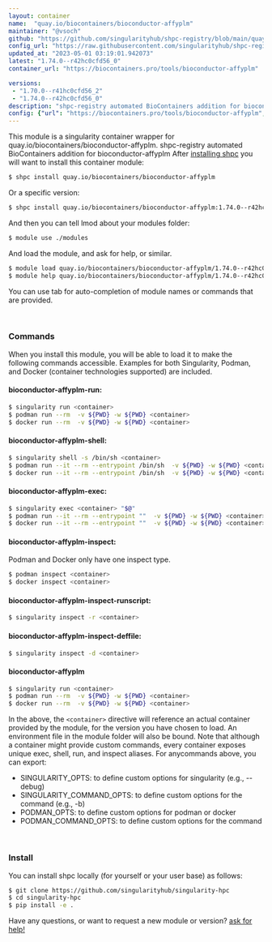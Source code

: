 ```yaml
---
layout: container
name:  "quay.io/biocontainers/bioconductor-affyplm"
maintainer: "@vsoch"
github: "https://github.com/singularityhub/shpc-registry/blob/main/quay.io/biocontainers/bioconductor-affyplm/container.yaml"
config_url: "https://raw.githubusercontent.com/singularityhub/shpc-registry/main/quay.io/biocontainers/bioconductor-affyplm/container.yaml"
updated_at: "2023-05-01 03:19:01.942073"
latest: "1.74.0--r42hc0cfd56_0"
container_url: "https://biocontainers.pro/tools/bioconductor-affyplm"

versions:
 - "1.70.0--r41hc0cfd56_2"
 - "1.74.0--r42hc0cfd56_0"
description: "shpc-registry automated BioContainers addition for bioconductor-affyplm"
config: {"url": "https://biocontainers.pro/tools/bioconductor-affyplm", "maintainer": "@vsoch", "description": "shpc-registry automated BioContainers addition for bioconductor-affyplm", "latest": {"1.74.0--r42hc0cfd56_0": "sha256:91e22a83bbff3832ecc6935197beaaf6aeb9fee549e2cd4952fb705ac17b9143"}, "tags": {"1.70.0--r41hc0cfd56_2": "sha256:eda663877f2478247ccac4287c240dea3688a64e17b829eddab73758add10279", "1.74.0--r42hc0cfd56_0": "sha256:91e22a83bbff3832ecc6935197beaaf6aeb9fee549e2cd4952fb705ac17b9143"}, "docker": "quay.io/biocontainers/bioconductor-affyplm"}
---
```


This module is a singularity container wrapper for quay.io/biocontainers/bioconductor-affyplm.
shpc-registry automated BioContainers addition for bioconductor-affyplm
After [installing shpc](#install) you will want to install this container module:


```bash
$ shpc install quay.io/biocontainers/bioconductor-affyplm
```

Or a specific version:

```bash
$ shpc install quay.io/biocontainers/bioconductor-affyplm:1.74.0--r42hc0cfd56_0
```

And then you can tell lmod about your modules folder:

```bash
$ module use ./modules
```

And load the module, and ask for help, or similar.

```bash
$ module load quay.io/biocontainers/bioconductor-affyplm/1.74.0--r42hc0cfd56_0
$ module help quay.io/biocontainers/bioconductor-affyplm/1.74.0--r42hc0cfd56_0
```

You can use tab for auto-completion of module names or commands that are provided.

<br>

### Commands

When you install this module, you will be able to load it to make the following commands accessible.
Examples for both Singularity, Podman, and Docker (container technologies supported) are included.

#### bioconductor-affyplm-run:

```bash
$ singularity run <container>
$ podman run --rm  -v ${PWD} -w ${PWD} <container>
$ docker run --rm  -v ${PWD} -w ${PWD} <container>
```

#### bioconductor-affyplm-shell:

```bash
$ singularity shell -s /bin/sh <container>
$ podman run --it --rm --entrypoint /bin/sh  -v ${PWD} -w ${PWD} <container>
$ docker run --it --rm --entrypoint /bin/sh  -v ${PWD} -w ${PWD} <container>
```

#### bioconductor-affyplm-exec:

```bash
$ singularity exec <container> "$@"
$ podman run --it --rm --entrypoint ""  -v ${PWD} -w ${PWD} <container> "$@"
$ docker run --it --rm --entrypoint ""  -v ${PWD} -w ${PWD} <container> "$@"
```

#### bioconductor-affyplm-inspect:

Podman and Docker only have one inspect type.

```bash
$ podman inspect <container>
$ docker inspect <container>
```

#### bioconductor-affyplm-inspect-runscript:

```bash
$ singularity inspect -r <container>
```

#### bioconductor-affyplm-inspect-deffile:

```bash
$ singularity inspect -d <container>
```



#### bioconductor-affyplm

```bash
$ singularity run <container>
$ podman run --rm  -v ${PWD} -w ${PWD} <container>
$ docker run --rm  -v ${PWD} -w ${PWD} <container>
```


In the above, the `<container>` directive will reference an actual container provided
by the module, for the version you have chosen to load. An environment file in the
module folder will also be bound. Note that although a container
might provide custom commands, every container exposes unique exec, shell, run, and
inspect aliases. For anycommands above, you can export:

 - SINGULARITY_OPTS: to define custom options for singularity (e.g., --debug)
 - SINGULARITY_COMMAND_OPTS: to define custom options for the command (e.g., -b)
 - PODMAN_OPTS: to define custom options for podman or docker
 - PODMAN_COMMAND_OPTS: to define custom options for the command

<br>

### Install

You can install shpc locally (for yourself or your user base) as follows:

```bash
$ git clone https://github.com/singularityhub/singularity-hpc
$ cd singularity-hpc
$ pip install -e .
```

Have any questions, or want to request a new module or version? [ask for help!](https://github.com/singularityhub/singularity-hpc/issues)